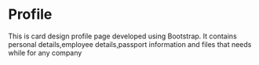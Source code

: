 # Profile
This is card design profile page developed using Bootstrap.
It contains personal details,employee details,passport information and files that needs while for any company
